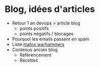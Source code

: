 # Blog, idées d'articles

- Retour 1 an devops > article blog
  - points positifs
  - points négatifs / blocages
- Pourquoi les emails passent en spam
- Liste [matos warhammers](https://spikeybits.com/besthobbysupplies)
- Contenus ancien blog
  - Référencement
  - Recettes
